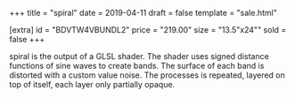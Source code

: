 +++
title = "spiral"
date = 2019-04-11
draft = false
template = "sale.html"

[extra]
id = "BDVTW4VBUNDL2"
price = "219.00"
size = "13.5\"x24\""
sold = false
+++

spiral is the output of a GLSL shader. The shader uses signed distance functions
of sine waves to create bands. The surface of each band is distorted with a
custom value noise. The processes is repeated, layered on top of itself, each
layer only partially opaque.

